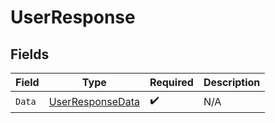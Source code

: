 # UserResponse


## Fields

| Field                                                           | Type                                                            | Required                                                        | Description                                                     |
| --------------------------------------------------------------- | --------------------------------------------------------------- | --------------------------------------------------------------- | --------------------------------------------------------------- |
| `Data`                                                          | [UserResponseData](../../Models/Components/UserResponseData.md) | :heavy_check_mark:                                              | N/A                                                             |